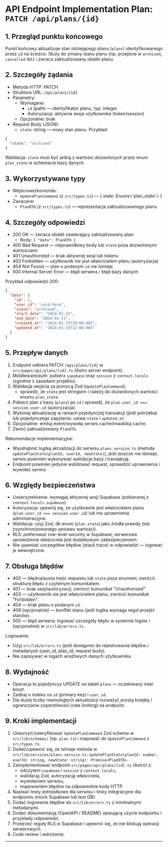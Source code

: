 # API Endpoint Implementation Plan: `PATCH /api/plans/{id}`

## 1. Przegląd punktu końcowego
Punkt końcowy aktualizuje stan istniejącego planu (`plans`) identyfikowanego przez `id` na ścieżce. Służy do zmiany stanu planu (np. przejście w `archived`, `cancelled` itd.) i zwraca zaktualizowany obiekt planu.

## 2. Szczegóły żądania
- Metoda HTTP: PATCH
- Struktura URL: `/api/plans/{id}`
- Parametry:
  - Wymagane:
    - `id` (path) — identyfikator planu, typ: integer
    - Autoryzacja: aktywna sesja użytkownika (token/session)
  - Opcjonalne: brak
- Request Body (JSON):
  - `state`: string — nowy stan planu. Przykład:

```json
{
  "state": "archived"
}
```

Walidacja: `state` musi być jedną z wartości dozwolonych przez enum `plan_state` w schemacie bazy danych.

## 3. Wykorzystywane typy
- Wejściowe/komenda:
  - `UpdatePlanCommand` (z `src/types.ts`) — { state: Enums<'plan_state'> }
- Zwracane:
  - `PlanDTO` (z `src/types.ts`) — reprezentacja zaktualizowanego planu

## 4. Szczegóły odpowiedzi
- 200 OK — zwraca obiekt zawierający zaktualizowany plan:
  - Body: `{ "data": PlanDTO }`
- 400 Bad Request — nieprawidłowy body lub `state` poza dozwolonymi wartościami
- 401 Unauthorized — brak aktywnej sesji lub tokenu
- 403 Forbidden — użytkownik nie jest właścicielem planu (autoryzacja)
- 404 Not Found — plan o podanym `id` nie istnieje
- 500 Internal Server Error — błąd serwera / błąd bazy danych

Przykład odpowiedzi 200:

```json
{
  "data": {
    "id": 1,
    "user_id": "uuid-here",
    "state": "archived",
    "start_date": "2024-01-15",
    "end_date": "2024-01-21",
    "created_at": "2024-01-15T10:00:00Z",
    "updated_at": "2024-01-15T12:00:00Z"
  }
}
```

## 5. Przepływ danych
1. Endpoint odbiera PATCH `/api/plans/{id}` w `src/pages/api/plans/[id].ts` (Astro server endpoint).
2. Middleware/auth: pobierz `supabase` oraz `session` z `context.locals` (zgodnie z zasadami projektu).
3. Walidacja wejścia za pomocą Zod (`UpdatePlanCommand`):
   - sprawdź, że `state` jest stringiem i należy do dozwolonych wartości enumu `plan_state`.
4. Pobierz plan z bazy (`plans`) po `id` i sprawdź, że `plan.user_id === session.user.id` (autoryzacja).
5. Wykonaj aktualizację w ramach pojedynczej transakcji (jeśli potrzeba) lub pojedynczego zapytania: ustaw `state` i `updated_at`.
6. Opcjonalnie: emituj event/wywołaj serwis cache/inwaliduj cache.
7. Zwróć zaktualizowany `PlanDTO`.

Rekomendacje implementacyjne:
- Wyodrębnić logikę aktualizacji do serwisu `plans.service.ts` (metoda `updatePlanState(planId, userId, newState)`), jeśli jeszcze nie istnieje; serwis powinien wykonywać walidacje bazy i transakcję.
- Endpoint powinien jedynie walidować request, sprawdzić uprawnienia i wywołać serwis.

## 6. Względy bezpieczeństwa
- Uwierzytelnienie: wymagaj aktywnej sesji Supabase (pobieranej z `context.locals.supabase`).
- Autoryzacja: upewnij się, że użytkownik jest właścicielem planu (`plan.user_id === session.user.id`) lub ma uprawnienia administracyjne.
- Walidacja: użyj Zod, db enum (`plan_state`) jako źródła prawdy (lub zsynchronizowanego zestawu wartości).
- RLS: preferować row-level security w Supabase; serwerowe sprawdzenie właściciela jest dodatkowym zabezpieczeniem.
- Nie ujawniać szczegółów błędów (stack trace) w odpowiedzi — logować je wewnętrznie.

## 7. Obsługa błędów
- 400 — błędna/pusta treść requestu lub `state` poza enumem; zwrócić strukturę błędu z czytelnym komunikatem.
- 401 — brak sesji/autoryzacji; zwrócić komunikat "Unauthorized".
- 403 — użytkownik nie jest właścicielem planu; zwrócić komunikat "Forbidden".
- 404 — brak planu o podanym `id`.
- 409 (opcjonalnie) — konflikt stanu (jeśli logika wymaga reguł przejść stanów).
- 500 — błąd serwera; logować szczegóły błędu w systemie logów i (opcjonalnie) w `src/lib/errors.ts`.

Logowanie:
- Użyj `src/lib/errors.ts` (jeśli dostępne) do rejestrowania błędów i metadanych (user_id, plan_id, request body).
- Nie zapisywać w logach wrażliwych danych użytkownika.

## 8. Wydajność
- Operacja to pojedynczy UPDATE na tabeli `plans` — oczekiwany niski koszt.
- Zadbaj o indeks na `id` (primary key) i `user_id`.
- Dla dużej liczby równoległych aktualizacji rozważyć prostą kolejkę / ograniczanie częstotliwości (rate limiting) na endpoint.

## 9. Kroki implementacji
1. Utworzyć/zweryfikować `UpdatePlanCommand` Zod schema w `src/lib/schemas/` (np. `plan.ts`) i mapować do `UpdatePlanCommand` z `src/types.ts`.
2. Dodać/upewnić się, że istnieje metoda w `src/lib/services/plans.service.ts`: `updatePlanState(planId: number, userId: string, newState: string): Promise<PlanDTO>`.
3. Zaimplementować endpoint `src/pages/api/plans/[id].ts` (Astro) z:
   - odczytem `supabase` i `session` z `context.locals`,
   - walidacją Zod, autoryzacją właściciela,
   - wywołaniem serwisu,
   - mapowaniem błędów na odpowiednie kody HTTP.
4. Napisać testy jednostkowe dla serwisu i testy integracyjne dla endpointu (mock Supabase lub test DB).
5. Dodać logowanie błędów do `src/lib/errors.ts` z minimalnymi metadanymi.
6. Dodać dokumentację (OpenAPI / README) opisującą użycie endpointu i przykłady odpowiedzi.
7. Przejrzeć reguły RLS w Supabase i upewnić się, że nie blokują operacji serwerowych.
8. Code review i wdrożenie.

---

